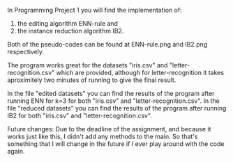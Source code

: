In Programming Project 1 you will find the implementation of: 
  1. the editing algorithm ENN-rule and 
  2. the instance reduction algorithm IB2. 
  
Both of the pseudo-codes can be found at ENN-rule.png and IB2.png respectively. 

The program works great for the datasets "iris.csv" and "letter-recognition.csv" which are provided, although for letter-recognition it takes aproximitely two minutes of running to give the final result.

In the file "edited datasets" you can find the results of the program after running ENN for k=3 for both "iris.csv" and "letter-recognition.csv".
In the file "reduced datasets" you can find the results of the program after running ΙΒ2 for both "iris.csv" and "letter-recognition.csv".

Future changes: Due to the deadline of the assignment, and because it works just like this, I didn't add any methods to the main. So that's something that I will change in the future if I ever play around with the code again.
